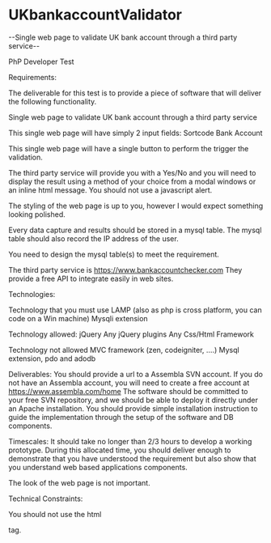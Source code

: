 # UKbankaccountValidator
--Single web page to validate UK bank account through a third party service--

PhP Developer Test

Requirements:

The deliverable for this test is to provide a piece of software that will deliver the following functionality.

Single web page to validate UK bank account through a third party service

This single web page will have simply 2 input fields:
Sortcode
Bank Account

This single web page will have a single button to perform the trigger the validation.

The third party service will provide you with a Yes/No and you will need to display the result using a method of your choice from a modal windows or an inline html message. You should not use a javascript alert.

The styling of the web page is up to you, however I would expect something looking polished.

Every data capture and results should be stored in a mysql table.
The mysql table should also record the IP address of the user.

You need to design the mysql table(s) to meet the requirement.

The third party service is https://www.bankaccountchecker.com
They provide a free API to integrate easily in web sites.

Technologies:

Technology that you must use
LAMP (also as php is cross platform, you can code on a Win machine)
Mysqli extension

Technology allowed:
jQuery
Any jQuery plugins
Any Css/Html Framework

Technology not allowed
MVC framework (zen, codeigniter, ….)
Mysql extension, pdo and adodb 


Deliverables:
You should provide a url to a Assembla SVN account. If you do not have an Assembla account, you will need to create a free account at https://www.assembla.com/home
The software should be committed to your free SVN repository, and we should be able to deploy it directly under an Apache installation. 
You should provide simple installation instruction to guide the implementation through the setup of the software and DB components.

Timescales:
It should take no longer than 2/3 hours to develop a working prototype.
During this allocated time, you should deliver enough to demonstrate that you have understood the requirement but also show that you understand web based applications components.

The look of the web page is not important.

Technical Constraints:

You should not use the html <form> tag.
